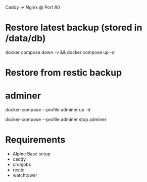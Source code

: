 Caddy -> Nginx @ Port 80

# Restore latest backup (stored in /data/db)
docker compose down -v && docker compose up -d

# Restore from restic backup

# adminer
docker-compose --profile adminer up -d

docker-compose --profile adminer stop adminer


# Requirements

- Alpine Base setup
- caddy
- cronjobs
- restic
- watchtower